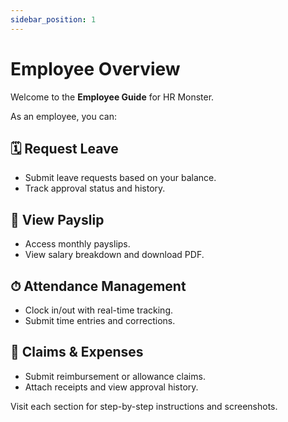 ```yaml
---
sidebar_position: 1
---
```


# Employee Overview

Welcome to the **Employee Guide** for HR Monster.

As an employee, you can:

## 🗓 Request Leave
- Submit leave requests based on your balance.
- Track approval status and history.

## 📄 View Payslip
- Access monthly payslips.
- View salary breakdown and download PDF.

## ⏱ Attendance Management
- Clock in/out with real-time tracking.
- Submit time entries and corrections.

## 💼 Claims & Expenses
- Submit reimbursement or allowance claims.
- Attach receipts and view approval history.

Visit each section for step-by-step instructions and screenshots.
